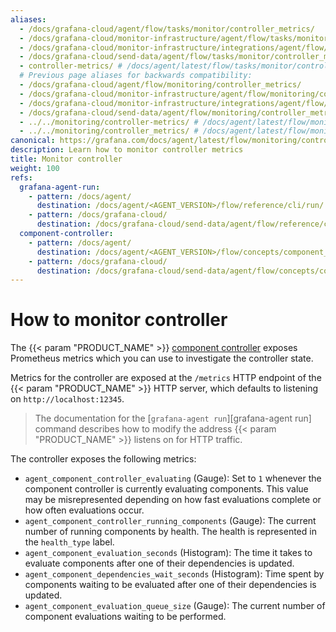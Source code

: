 ```yaml
---
aliases:
  - /docs/grafana-cloud/agent/flow/tasks/monitor/controller_metrics/
  - /docs/grafana-cloud/monitor-infrastructure/agent/flow/tasks/monitor/controller_metrics/
  - /docs/grafana-cloud/monitor-infrastructure/integrations/agent/flow/tasks/monitor/controller_metrics/
  - /docs/grafana-cloud/send-data/agent/flow/tasks/monitor/controller_metrics/
  - controller-metrics/ # /docs/agent/latest/flow/tasks/monitor/controller-metrics/
  # Previous page aliases for backwards compatibility:
  - /docs/grafana-cloud/agent/flow/monitoring/controller_metrics/
  - /docs/grafana-cloud/monitor-infrastructure/agent/flow/monitoring/controller_metrics/
  - /docs/grafana-cloud/monitor-infrastructure/integrations/agent/flow/monitoring/controller_metrics/
  - /docs/grafana-cloud/send-data/agent/flow/monitoring/controller_metrics/
  - ../../monitoring/controller-metrics/ # /docs/agent/latest/flow/monitoring/controller-metrics/
  - ../../monitoring/controller_metrics/ # /docs/agent/latest/flow/monitoring/controller_metrics/
canonical: https://grafana.com/docs/agent/latest/flow/monitoring/controller_metrics/
description: Learn how to monitor controller metrics
title: Monitor controller
weight: 100
refs:
  grafana-agent-run:
    - pattern: /docs/agent/
      destination: /docs/agent/<AGENT_VERSION>/flow/reference/cli/run/
    - pattern: /docs/grafana-cloud/
      destination: /docs/grafana-cloud/send-data/agent/flow/reference/cli/run/
  component-controller:
    - pattern: /docs/agent/
      destination: /docs/agent/<AGENT_VERSION>/flow/concepts/component_controller/
    - pattern: /docs/grafana-cloud/
      destination: /docs/grafana-cloud/send-data/agent/flow/concepts/component_controller/
---
```


# How to monitor controller

The {{< param "PRODUCT_NAME" >}} [component controller](ref:component-controller) exposes Prometheus metrics which you can use to investigate the controller state.

Metrics for the controller are exposed at the `/metrics` HTTP endpoint of the {{< param "PRODUCT_NAME" >}} HTTP server, which defaults to listening on `http://localhost:12345`.

> The documentation for the [`grafana-agent run`][grafana-agent run] command describes how to modify the address {{< param "PRODUCT_NAME" >}} listens on for HTTP traffic.

The controller exposes the following metrics:

- `agent_component_controller_evaluating` (Gauge): Set to `1` whenever the component controller is currently evaluating components.
  This value may be misrepresented depending on how fast evaluations complete or how often evaluations occur.
- `agent_component_controller_running_components` (Gauge): The current number of running components by health.
  The health is represented in the `health_type` label.
- `agent_component_evaluation_seconds` (Histogram): The time it takes to evaluate components after one of their dependencies is updated.
- `agent_component_dependencies_wait_seconds` (Histogram): Time spent by components waiting to be evaluated after one of their dependencies is updated.
- `agent_component_evaluation_queue_size` (Gauge): The current number of component evaluations waiting to be performed.

